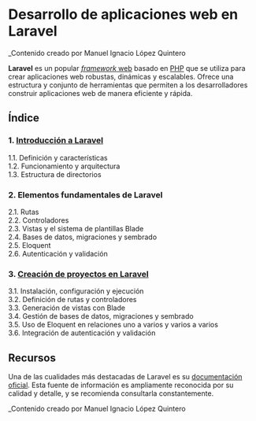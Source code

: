 # Desarrollo de aplicaciones web en Laravel

_Contenido creado por Manuel Ignacio López Quintero

**Laravel** es un popular [*framework* web](https://en.wikipedia.org/wiki/Web_framework) basado en [PHP](https://en.wikipedia.org/wiki/PHP) que se utiliza para crear aplicaciones web robustas, dinámicas y escalables. Ofrece una estructura y conjunto de herramientas que permiten a los desarrolladores construir aplicaciones web de manera eficiente y rápida.

## Índice

### 1. [Introducción a Laravel](1/README.md)

1.1. Definición y características<br />
1.2. Funcionamiento y arquitectura<br />
1.3. Estructura de directorios

### 2. Elementos fundamentales de Laravel

2.1. Rutas<br />
2.2. Controladores<br />
2.3. Vistas y el sistema de plantillas Blade<br />
2.4. Bases de datos, migraciones y sembrado<br />
2.5. Eloquent<br />
2.6. Autenticación y validación

### 3. [Creación de proyectos en Laravel](3/README.md)

3.1. Instalación, configuración y ejecución<br />
3.2. Definición de rutas y controladores<br />
3.3. Generación de vistas con Blade<br />
3.4. Gestión de bases de datos, migraciones y sembrado<br />
3.5. Uso de Eloquent en relaciones uno a varios y varios a varios<br />
3.6. Integración de autenticación y validación

## Recursos

Una de las cualidades más destacadas de Laravel es su [documentación oficial](https://laravel.com/docs). Esta fuente de información es ampliamente reconocida por su calidad y detalle, y se recomienda consultarla constantemente. 

_Contenido creado por Manuel Ignacio López Quintero
